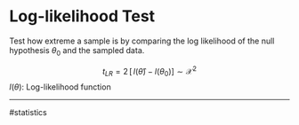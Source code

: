 # Log-likelihood Test
Test how extreme a sample is by comparing the log likelihood of the null hypothesis $\theta_{0}$ and the sampled data.

$$
t_{LR} = 2\,\big[\, l(\hat{\theta}) - l(\theta_{0}) \big] \sim \mathcal{X}^{2}
$$
$l(\theta)$: Log-likelihood function



---
#statistics